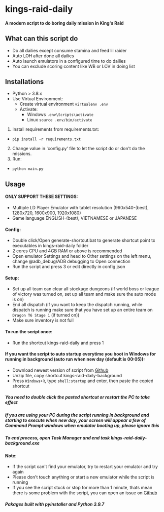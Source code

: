 # kings-raid-daily
#### A modern script to do boring daily mission in King's Raid

## What can this script do
- Do all dailies except consume stamina and feed lil raider
- Auto LOH after done all dailies
- Auto launch emulators in a configured time to do dailies
- You can exclude scoring content like WB or LOV in doing list

## Installations
* Python > 3.8.x
* Use Virtual Environment:
    * Create virtual environment `virtualenv .env`
    * Activate:
        - Windows `.env\Scripts\activate`
        - Linux `source .env/bin/activate`
1. Install requirements from requirements.txt:
  * `pip install -r requirements.txt`
2. Change value in 'config.py' file to let the script do or don't do the missions.
2. Run:
  * `python main.py`

## Usage
#### ONLY SUPPORT THESE SETTINGS:
- Multiple LD Player Emulator with tablet resolution (960x540-(best), 1280x720, 1600x900, 1920x1080)
- Game language ENGLISH-(best), VIETNAMESE or JAPANESE

#### Config:
- Double click/Open generate-shortcut.bat to generate shortcut point to executables in kings-raid-daily folder
- 2 cores CPU and 4GB RAM or above is recommended
- Open emulator Settings and head to Other settings on the left menu, change @adb_debug/ADB debugging to Open connection
- Run the script and press 3 or edit directly in config.json

#### Setup:
- Set up all team can clear all stockage dungeons (if world boss or league of victory was turned on, set up all team and make sure the auto mode is on)
- End all dispatch (if you want to keep the dispatch running, while dispatch is running make sure that you have set up an entire team on `Dragon T6 Stage 1` (if turned on))
- Make sure inventory is not full

#### To run the script once:
- Run the shortcut kings-raid-daily and press 1

#### If you want the script to auto startup everytime you boot in Windows for running in background (auto run when new day (default is 00:05)):
- Download newest version of script from [Github](https://github.com/faber6/kings-raid-daily/releases)
- Unzip file, copy shortcut kings-raid-daily-background
- Press `Windows+R`, type `shell:startup` and enter, then paste the copied shortcut
##### You need to double click the pasted shortcut or restart the PC to take effect
##### If you are using your PC during the script running in background and starting to execute when new day, your screen will appear a few of Command Prompt windows when emulator booting up, please ignore this
##### To end process, open Task Manager and end task kings-raid-daily-background.exe

#### Note:
- If the script can't find your emulator, try to restart your emulator and try again
- Please don't touch anything or start a new emulator while the script is running
- If you see the script stuck or stop for more than 1 minute, thats mean there is some problem with the script, you can open an issue on [Github](https://github.com/faber6/kings-raid-daily)

##### Pakages built with pyinstaller and Python 3.9.7